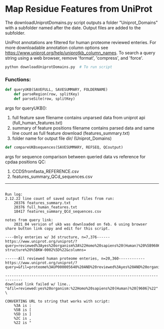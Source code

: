 # Map Residue Features from UniProt

The downloadUniprotDomains.py script outputs a folder "Uniprot_Domains" with a subfolder named after the date. Output files are added to the subfolder.

UniProt annotations are filtered for human proteome reviewed enteries. For more downloadable annotation column options see <https://www.uniprot.org/help/uniprotkb_column_names>. To search a query string using a web browser, remove 'format', 'compress', and 'force'.

```bash
python downloadUniprotDomains.py  # To run script
```

### Functions:

```python
def queryUKB(SAVEFULL, SAVESUMMARY, FOLDERNAME)
    def parseRegion(row, splitKey)
    def parseSite(row, splitKey)
```

args for queryUKB():
1. full feature save filename contains unparsed data from uniprot api (full_human_features.txt) 
2. summary of feature positions filename contains parsed data and same line count as full feature download (features_summary.txt)
3. folder name for output file dir/ (Uniprot_Domains)

```python
def compareUKBsequences(SAVESUMMARY, REFSEQ, QCoutput)
```

args for sequence comparison between queried data vs reference for cpdaa positions QC:
1. CCDSfromfasta_REFERENCE.csv
2. features_summary_QCd_sequences.csv

---

```

Run log:
2.12.22 line count of saved output files from run:
    20376 features_summary.txt
    20376 full_human_features.txt
    18417 features_summary_QCd_sequences.csv 
    
notes from query link:
    2021_04 version of ukb was downloaded on feb. 6 using browser share button link copy and edit for this script.

----Only enteries w/ 3d structure, n=7,376------
https://www.uniprot.org/uniprot/?query=reviewed%3Ayes%20organism%3A%22Homo%20sapiens%20(Human)%20%5B9606%5D%22%20proteome%3Aup000005640%20keyword%3A%223D-structure%20%5BKW-0002%5D%22&columns=

------All reviewed human proteome enteries, n=20,360------------
https://www.uniprot.org/uniprot/?query=&fil=proteome%3AUP000005640%20AND%20reviewed%3Ayes%20AND%20organism%3A%22Homo%20sapiens%20(Human)%20%5B9606%5D%22&columns=

------------------------------------------------------------------------------
download link failed w/ line..
"&fil=reviewed:yes%20organism:%22Homo%20sapiens%20(Human)%20[9606]%22" \

CONVERTING URL to string that works with script:
    %3A is :
    %5B is [
    %5D is ]
    %2C is ,
    %22 is "
```
